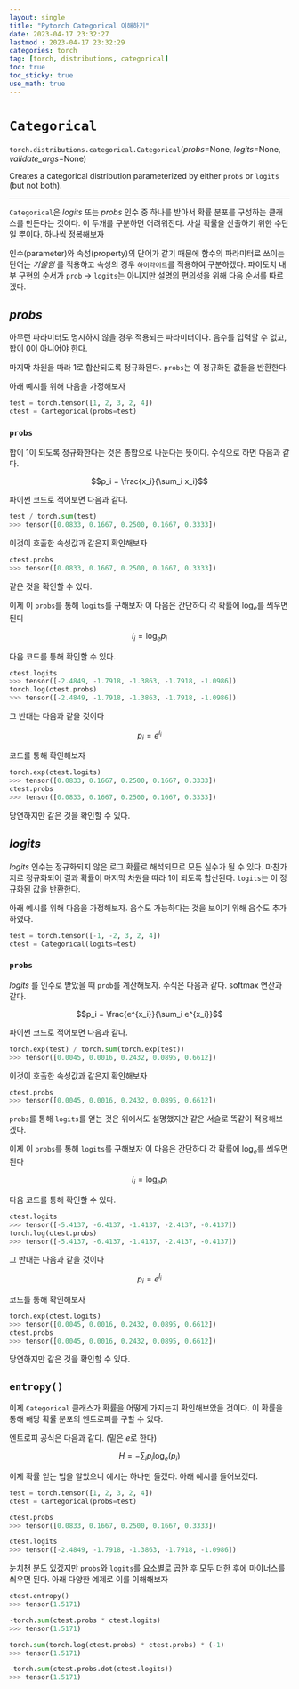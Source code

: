 ```yaml
---
layout: single
title: "Pytorch Categorical 이해하기"
date: 2023-04-17 23:32:27
lastmod : 2023-04-17 23:32:29
categories: torch
tag: [torch, distributions, categorical]
toc: true
toc_sticky: true
use_math: true
---
```


# `Categorical`

`torch.distributions.categorical.Categorical`(*probs*=None, *logits*=None, *validate_args*=None)

Creates a categorical distribution parameterized by either `probs` or `logits` (but not both).

---

`Categorical`은 *logits* 또는 *probs* 인수 중 하나를 받아서 확률 분포를 구성하는 클래스를 만든다는 것이다. 이 두개를 구분하면 어려워진다. 사실 확률을 산출하기 위한 수단일 뿐이다. 하나씩 정복해보자

인수(parameter)와 속성(property)의 단어가 같기 때문에 함수의 파라미터로 쓰이는 단어는 *기울임* 를 적용하고 속성의 경우 `하이라이트`를 적용하여 구분하겠다. 파이토치 내부 구현의 순서가 `prob` -> `logits`는 아니지만 설명의 편의성을 위해 다음 순서를 따르겠다.

## ***probs***

아무런 파라미터도 명시하지 않을 경우 적용되는 파라미터이다. 음수를 입력할 수 없고, 합이 0이 아니어야 한다.

마지막 차원을 따라 1로 합산되도록 정규화된다. `probs`는 이 정규화된 값들을 반환한다.

아래 예시를 위해 다음을 가정해보자

```python
test = torch.tensor([1, 2, 3, 2, 4])
ctest = Cartegorical(probs=test)
```
### `probs`

합이 1이 되도록 정규화한다는 것은 총합으로 나눈다는 뜻이다. 수식으로 하면 다음과 같다.

$$p_i = \frac{x_i}{\sum_i x_i}$$

파이썬 코드로 적어보면 다음과 같다.

```python
test / torch.sum(test)
>>> tensor([0.0833, 0.1667, 0.2500, 0.1667, 0.3333])
```

이것이 호출한 속성값과 같은지 확인해보자

```python
ctest.probs
>>> tensor([0.0833, 0.1667, 0.2500, 0.1667, 0.3333])
```

같은 것을 확인할 수 있다.

이제 이 `probs`를 통해 `logits`를 구해보자 이 다음은 간단하다 각 확률에 $\log_e$를 씌우면 된다

$$l_i = \log_ep_i$$

다음 코드를 통해 확인할 수 있다.

```python
ctest.logits
>>> tensor([-2.4849, -1.7918, -1.3863, -1.7918, -1.0986])
torch.log(ctest.probs)
>>> tensor([-2.4849, -1.7918, -1.3863, -1.7918, -1.0986])
```

그 반대는 다음과 같을 것이다

$$p_i = e^{l_i}$$

코드를 통해 확인해보자
```python
torch.exp(ctest.logits)
>>> tensor([0.0833, 0.1667, 0.2500, 0.1667, 0.3333])
ctest.probs
>>> tensor([0.0833, 0.1667, 0.2500, 0.1667, 0.3333])
```

당연하지만 같은 것을 확인할 수 있다.

## ***logits***

*logits* 인수는 정규화되지 않은 로그 확률로 해석되므로 모든 실수가 될 수 있다. 마찬가지로 정규화되어 결과 확률이 마지막 차원을 따라 1이 되도록 합산된다. `logits`는 이 정규화된 값을 반환한다.

아래 예시를 위해 다음을 가정해보자. 음수도 가능하다는 것을 보이기 위해 음수도 추가하였다.

```python
test = torch.tensor([-1, -2, 3, 2, 4])
ctest = Categorical(logits=test)
```

### `probs`

*logits* 를 인수로 받았을 때 `prob`를 계산해보자. 수식은 다음과 같다. softmax 연산과 같다.

$$p_i = \frac{e^{x_i}}{\sum_i e^{x_i}}$$

파이썬 코드로 적어보면 다음과 같다.

```python
torch.exp(test) / torch.sum(torch.exp(test))
>>> tensor([0.0045, 0.0016, 0.2432, 0.0895, 0.6612])
```
이것이 호출한 속성값과 같은지 확인해보자

```python
ctest.probs
>>> tensor([0.0045, 0.0016, 0.2432, 0.0895, 0.6612])
```

`probs`를 통해 `logits`를 얻는 것은 위에서도 설명했지만 같은 서술로 똑같이 적용해보겠다.

이제 이 `probs`를 통해 `logits`를 구해보자 이 다음은 간단하다 각 확률에 $\log_e$를 씌우면 된다

$$l_i = \log_ep_i$$

다음 코드를 통해 확인할 수 있다.

```python
ctest.logits
>>> tensor([-5.4137, -6.4137, -1.4137, -2.4137, -0.4137])
torch.log(ctest.probs)
>>> tensor([-5.4137, -6.4137, -1.4137, -2.4137, -0.4137])
```

그 반대는 다음과 같을 것이다

$$p_i = e^{l_i}$$

코드를 통해 확인해보자
```python
torch.exp(ctest.logits)
>>> tensor([0.0045, 0.0016, 0.2432, 0.0895, 0.6612])
ctest.probs
>>> tensor([0.0045, 0.0016, 0.2432, 0.0895, 0.6612])
```

당연하지만 같은 것을 확인할 수 있다.


## `entropy()`

이제 `Categorical` 클래스가 확률을 어떻게 가지는지 확인해보았을 것이다. 이 확률을 통해 해당 확률 분포의 엔트로피를 구할 수 있다. 

엔트로피 공식은 다음과 같다. (밑은 $e$로 한다)

$$H = -\sum_i p_i \log_e(p_i)$$

이제 확률 얻는 법을 알았으니 예시는 하나만 들겠다. 아래 예시를 들어보겠다.

```python
test = torch.tensor([1, 2, 3, 2, 4])
ctest = Cartegorical(probs=test)

ctest.probs
>>> tensor([0.0833, 0.1667, 0.2500, 0.1667, 0.3333])

ctest.logits
>>> tensor([-2.4849, -1.7918, -1.3863, -1.7918, -1.0986])
```

눈치챈 분도 있겠지만 `probs`와 `logits`를 요소별로 곱한 후 모두 더한 후에 마이너스를 씌우면 된다. 아래 다양한 예제로 이를 이해해보자

```python
ctest.entropy()
>>> tensor(1.5171)

-torch.sum(ctest.probs * ctest.logits)
>>> tensor(1.5171)

torch.sum(torch.log(ctest.probs) * ctest.probs) * (-1)
>>> tensor(1.5171)

-torch.sum(ctest.probs.dot(ctest.logits))
>>> tensor(1.5171)
```